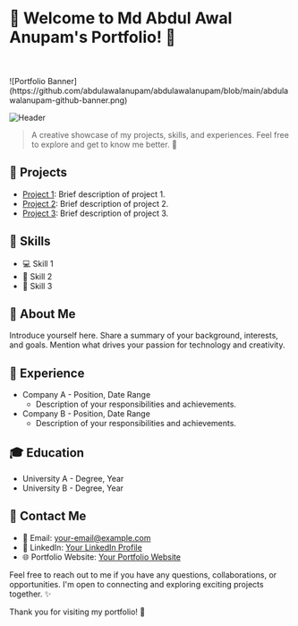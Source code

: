 # 👋 Welcome to Md Abdul Awal Anupam's Portfolio! 🚀
</br>
</br>
![Portfolio Banner](https://github.com/abdulawalanupam/abdulawalanupam/blob/main/abdulawalanupam-github-banner.png)

![Header](./your-header-image-name.png)

> A creative showcase of my projects, skills, and experiences. Feel free to explore and get to know me better. 🌟

## 🚀 Projects

- [Project 1](link-to-project-1): Brief description of project 1.
- [Project 2](link-to-project-2): Brief description of project 2.
- [Project 3](link-to-project-3): Brief description of project 3.

## 💼 Skills

- 💻 Skill 1
- 🎨 Skill 2
- 📱 Skill 3

## 👤 About Me

Introduce yourself here. Share a summary of your background, interests, and goals. Mention what drives your passion for technology and creativity.

## 💼 Experience

- Company A - Position, Date Range
  - Description of your responsibilities and achievements.
- Company B - Position, Date Range
  - Description of your responsibilities and achievements.

## 🎓 Education

- University A - Degree, Year
- University B - Degree, Year

## 📧 Contact Me

- 📩 Email: your-email@example.com
- 💼 LinkedIn: [Your LinkedIn Profile](link-to-your-linkedin-profile)
- 🌐 Portfolio Website: [Your Portfolio Website](link-to-your-portfolio-website)

Feel free to reach out to me if you have any questions, collaborations, or opportunities. I'm open to connecting and exploring exciting projects together. ✨

Thank you for visiting my portfolio! 🙌

